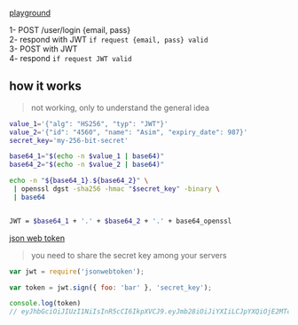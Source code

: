 [playground](https://jwt.io/)

1- POST /user/login {email, pass}   
2- respond with JWT `if request {email, pass} valid`    
3- POST with JWT  
4- respond `if request JWT valid`    


## how it works
> not working, only to understand the general idea
```sh
value_1='{"alg": "HS256", "typ": "JWT"}'
value_2='{"id": "4560", "name": "Asim", "expiry_date": 987}'
secret_key='my-256-bit-secret'

base64_1="$(echo -n $value_1 | base64)"
base64_2="$(echo -n $value_2 | base64)"

echo -n "${base64_1}.${base64_2}" \
 | openssl dgst -sha256 -hmac "$secret_key" -binary \
 | base64


JWT = $base64_1 + '.' + $base64_2 + '.' + base64_openssl
```


[json web token](https://www.npmjs.com/package/jsonwebtoken)    
> you need to share the secret key among your servers
```js
var jwt = require('jsonwebtoken');

var token = jwt.sign({ foo: 'bar' }, 'secret_key');

console.log(token)
// eyJhbGciOiJIUzI1NiIsInR5cCI6IkpXVCJ9.eyJmb28iOiJiYXIiLCJpYXQiOjE2MTc1Njg5NzF9.jmx018orxqGdvxf6GqqfilZRUL_PhCDW2noP3dRMTpI
```
